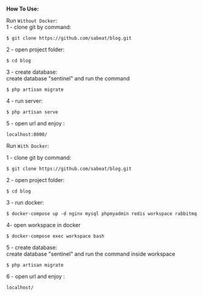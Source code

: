 **How To Use:**


Run `Without Docker`:\
1 - clone git by command:

    $ git clone https://github.com/sabeat/blog.git 

2 - open project folder:
    
    $ cd blog
    
3 - create database:\
create database "sentinel" and run the command 

    $ php artisan migrate
    
4 - run server:

    $ php artisan serve
    
5 - open url and enjoy :

    localhost:8000/
  


Run `With Docker`:

1 - clone git by command:

    $ git clone https://github.com/sabeat/blog.git 

2 - open project folder:
    
    $ cd blog

3 - run docker:

    $ docker-compose up -d nginx mysql phpmyadmin redis workspace rabbitmq
   
4- open workspace in docker 
    
    $ docker-compose exec workspace bash
    
5 - create database:\
create database "sentinel" and run the command inside workspace

    $ php artisan migrate
        
6 - open url and enjoy :

    localhost/